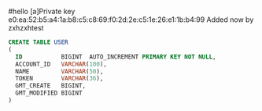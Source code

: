 #hello 
[a]Private key e0:ea:52:b5:a4:1a:b8:c5:c8:69:f0:2d:2e:c5:1e:26:e1:1b:b4:99
   Added now by zxhzxhtest
   
   
```sql
CREATE TABLE USER
(
  ID           BIGINT  AUTO_INCREMENT PRIMARY KEY NOT NULL,
  ACCOUNT_ID   VARCHAR(100),
  NAME         VARCHAR(50), 
  TOKEN        VARCHAR(36),
  GMT_CREATE   BIGINT,
  GMT_MODIFIED BIGINT
)
```